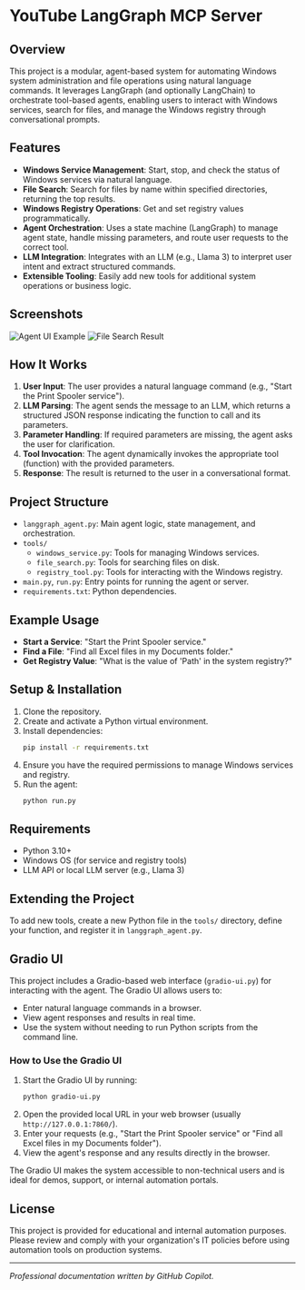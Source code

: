 # YouTube LangGraph MCP Server

## Overview
This project is a modular, agent-based system for automating Windows system administration and file operations using natural language commands. It leverages LangGraph (and optionally LangChain) to orchestrate tool-based agents, enabling users to interact with Windows services, search for files, and manage the Windows registry through conversational prompts.

## Features
- **Windows Service Management**: Start, stop, and check the status of Windows services via natural language.
- **File Search**: Search for files by name within specified directories, returning the top results.
- **Windows Registry Operations**: Get and set registry values programmatically.
- **Agent Orchestration**: Uses a state machine (LangGraph) to manage agent state, handle missing parameters, and route user requests to the correct tool.
- **LLM Integration**: Integrates with an LLM (e.g., Llama 3) to interpret user intent and extract structured commands.
- **Extensible Tooling**: Easily add new tools for additional system operations or business logic.
## Screenshots

![Agent UI Example](docs/screenshot1.png)
![File Search Result](docs/screenshot2.png)
## How It Works
1. **User Input**: The user provides a natural language command (e.g., "Start the Print Spooler service").
2. **LLM Parsing**: The agent sends the message to an LLM, which returns a structured JSON response indicating the function to call and its parameters.
3. **Parameter Handling**: If required parameters are missing, the agent asks the user for clarification.
4. **Tool Invocation**: The agent dynamically invokes the appropriate tool (function) with the provided parameters.
5. **Response**: The result is returned to the user in a conversational format.

## Project Structure
- `langgraph_agent.py`: Main agent logic, state management, and orchestration.
- `tools/`
  - `windows_service.py`: Tools for managing Windows services.
  - `file_search.py`: Tools for searching files on disk.
  - `registry_tool.py`: Tools for interacting with the Windows registry.
- `main.py`, `run.py`: Entry points for running the agent or server.
- `requirements.txt`: Python dependencies.

## Example Usage
- **Start a Service**: "Start the Print Spooler service."
- **Find a File**: "Find all Excel files in my Documents folder."
- **Get Registry Value**: "What is the value of 'Path' in the system registry?"

## Setup & Installation
1. Clone the repository.
2. Create and activate a Python virtual environment.
3. Install dependencies:
   ```sh
   pip install -r requirements.txt
   ```
4. Ensure you have the required permissions to manage Windows services and registry.
5. Run the agent:
   ```sh
   python run.py
   ```

## Requirements
- Python 3.10+
- Windows OS (for service and registry tools)
- LLM API or local LLM server (e.g., Llama 3)

## Extending the Project
To add new tools, create a new Python file in the `tools/` directory, define your function, and register it in `langgraph_agent.py`.

## Gradio UI
This project includes a Gradio-based web interface (`gradio-ui.py`) for interacting with the agent. The Gradio UI allows users to:
- Enter natural language commands in a browser.
- View agent responses and results in real time.
- Use the system without needing to run Python scripts from the command line.

### How to Use the Gradio UI
1. Start the Gradio UI by running:
   ```sh
   python gradio-ui.py
   ```
2. Open the provided local URL in your web browser (usually `http://127.0.0.1:7860/`).
3. Enter your requests (e.g., "Start the Print Spooler service" or "Find all Excel files in my Documents folder").
4. View the agent's response and any results directly in the browser.

The Gradio UI makes the system accessible to non-technical users and is ideal for demos, support, or internal automation portals.

## License
This project is provided for educational and internal automation purposes. Please review and comply with your organization's IT policies before using automation tools on production systems.

---

*Professional documentation written by GitHub Copilot.*
